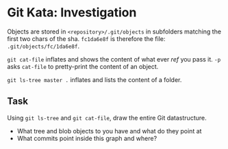 # Git Kata: Investigation
Objects are stored in `<repository>/.git/objects` in subfolders matching the first two chars of the sha.
`fc1da6e8f` is therefore the file: `.git/objects/fc/1da6e8f`.

`git cat-file` inflates and shows the content of what ever _ref_ you pass it.
`-p` asks `cat-file` to pretty-print the content of an object.

`git ls-tree master .` inflates and lists the content of a folder.

## Task
Using `git ls-tree` and `git cat-file`, draw the entire Git datastructure.
- What tree and blob objects to you have and what do they point at
- What commits point inside this graph and where?

